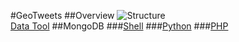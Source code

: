 #GeoTweets
##Overview
![Structure](https://doc-0o-60-docs.googleusercontent.com/docs/securesc/ha0ro937gcuc7l7deffksulhg5h7mbp1/rue0ro5s62h88l77moecg9ss7e208evq/1442988000000/14459694528556002246/*/0B2DRNyaQs59hWmp0LXBoZWpybHc?e=download)  
[Data Tool](https://github.com/GIS-LYL/GeoTweets/tree/master/data/tool)
##MongoDB
###[Shell](https://docs.mongodb.org/getting-started/shell/)
###[Python](https://docs.mongodb.org/getting-started/python/)
###[PHP](http://php.net/manual/en/book.mongo.php)